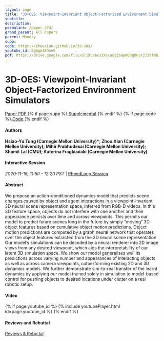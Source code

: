 ```yaml
---
layout: page
title: "3D-OES: Viewpoint-Invariant Object-Factorized Environment Simulators"
subtitle: 
description:
permalink: /paper_374/
grand_parent: All Papers
parent: Monday
supp: 
code: https://zhouxian.github.io/3d-oes/
youtube_id: EghgmIEDnvE
pdf: https://drive.google.com/file/d/1XLe6cs3Xsca6g16apW80g8Hor272Yf08/view
---
```


# 3D-OES: Viewpoint-Invariant Object-Factorized Environment Simulators

<a href="https://drive.google.com/file/d/1XLe6cs3Xsca6g16apW80g8Hor272Yf08/view" target="_blank" rel="noopener noreferrer" class="btn btn-blue"><i class="fa fa-file-text-o" aria-hidden="true"></i> Paper PDF </a> {% if page.supp %}<a href="" target="_blank" rel="noopener noreferrer" class="btn btn-green"><i class="fa fa-file-text-o" aria-hidden="true"></i> Supplemental </a>{% endif %} {% if page.code %}<a href="https://zhouxian.github.io/3d-oes/" target="_blank" rel="noopener noreferrer" class="btn"><i class="fa fa-github" aria-hidden="true"></i> Code </a>{% endif %} 

#### Authors
**Hsiao-Yu Tung (Carnegie Mellon University)*; Zhou Xian (Carnegie Mellon University); Mihir Prabhudesai (Carnegie Mellon University); Shamit Lal (CMU); Katerina Fragkiadaki (Carnegie Mellon University)**

#### Interactive Session
<em>2020-11-16, 11:50 - 12:20 PST </em> | <a href="https://pheedloop.com/corl2020/virtual/?page=sessions&section=SESA0QLXC61N9NC9O" target="_blank" rel="noopener noreferrer"> PheedLoop Session <i class="fa fa-external-link" aria-hidden="true"></i> </a> 

#### Abstract
We propose an action-conditioned dynamics model that predicts scene changes caused by object and agent interactions in a viewpoint-invariant 3D neural scene representation space, inferred from RGB-D videos. In this 3D feature space, objects do not interfere with one another and their appearance persists over time and across viewpoints. This permits our model to predict future scenes long in the future by simply “moving” 3D object features based on cumulative object motion predictions.  Object motion predictions are computed by a graph neural network that operates over the object features extracted from the 3D neural scene representation. Our model’s simulations can be decoded by a neural renderer into 2D image views from any desired viewpoint, which aids the interpretability of our latent 3D simulation space.  We show our model generalizes well its predictions across varying number and appearances of interacting objects as well as across camera viewpoints, outperforming existing 2D and 3D dynamics models. We further demonstrate sim-to-real transfer of the learnt dynamics by applying our model trained solely in simulation to model-based control for pushing objects to desired locations under clutter on a real robotic setup.

#### Video
{% if page.youtube_id %}
{% include youtubePlayer.html id=page.youtube_id %}
{% endif %}

#### Reviews and Rebuttal
<a href="https://drive.google.com/file/d/1tfobI2V32MRgnfkkUC7_WdlcCY1_cWfH/view" target="_blank" rel="noopener noreferrer" class="btn btn-purple"><i class="fa fa-pencil-square-o" aria-hidden="true"></i> Reviews & Rebuttal </a>

